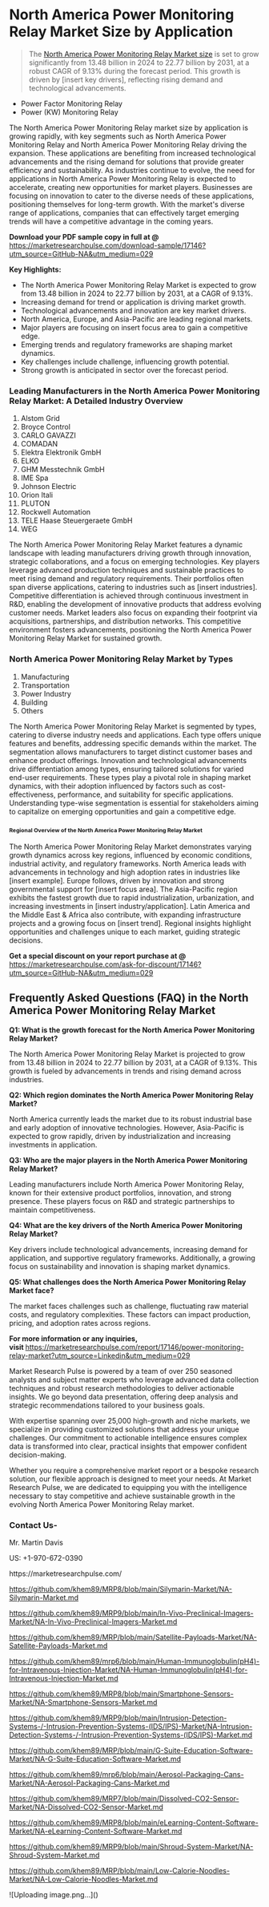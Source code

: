 <h1>North America Power Monitoring Relay Market&nbsp;Size by Application</h1><blockquote><p>The <a href="https://marketresearchpulse.com/download-sample/17146?utm_source=GitHub-NA&amp;utm_medium=029">North America Power Monitoring Relay Market size</a> is set to grow significantly from 13.48 billion in 2024 to 22.77 billion by 2031, at a robust CAGR of 9.13% during the forecast period. This growth is driven by [insert key drivers], reflecting rising demand and technological advancements.</p></blockquote><ul><li>Power Factor Monitoring Relay<li> Power (KW) Monitoring Relay</li></ul><p>The North America Power Monitoring Relay market size by application is growing rapidly, with key segments such as North America Power Monitoring Relay and North America Power Monitoring Relay driving the expansion. These applications are benefiting from increased technological advancements and the rising demand for solutions that provide greater efficiency and sustainability. As industries continue to evolve, the need for applications in North America Power Monitoring Relay is expected to accelerate, creating new opportunities for market players. Businesses are focusing on innovation to cater to the diverse needs of these applications, positioning themselves for long-term growth. With the market's diverse range of applications, companies that can effectively target emerging trends will have a competitive advantage in the coming years.</p><p><strong>Download your PDF sample copy in full at @ </strong><a href="https://marketresearchpulse.com/download-sample/17146?utm_source=GitHub-NA&amp;utm_medium=029">https://marketresearchpulse.com/download-sample/17146?utm_source=GitHub-NA&amp;utm_medium=029</a></p><p><strong>Key Highlights: </strong></p><ul><li>The North America Power Monitoring Relay Market is expected to grow from 13.48 billion in 2024 to 22.77 billion by 2031, at a CAGR of 9.13%.</li><li>Increasing demand for trend or application is driving market growth.</li><li>Technological advancements and innovation are key market drivers.</li><li>North America, Europe, and Asia-Pacific are leading regional markets.</li><li>Major players are focusing on insert focus area to gain a competitive edge.</li><li>Emerging trends and regulatory frameworks are shaping market dynamics.</li><li>Key challenges include challenge, influencing growth potential.</li><li>Strong growth is anticipated in sector over the forecast period.</li></ul><h3>Leading Manufacturers in the North America Power Monitoring Relay Market: A Detailed Industry Overview</h3><ol><li>Alstom Grid</li><li>Broyce Control</li><li>CARLO GAVAZZI</li><li>COMADAN</li><li>Elektra Elektronik GmbH</li><li>ELKO</li><li>GHM Messtechnik GmbH</li><li>IME Spa</li><li>Johnson Electric</li><li>Orion Itali</li><li>PLUTON</li><li>Rockwell Automation</li><li>TELE Haase Steuergeraete GmbH</li><li>WEG</li></ol><div class="flex max-w-full flex-col flex-grow"><div class="min-h-8 text-message flex w-full flex-col items-end gap-2 whitespace-normal break-words [.text-message+&amp;]:mt-5" dir="auto" data-message-author-role="assistant" data-message-id="fd8432e4-4910-450d-b182-61b7bfb0a01f" data-message-model-slug="gpt-4o"><div class="flex w-full flex-col gap-1 empty:hidden first:pt-[3px]"><div class="markdown prose w-full break-words dark:prose-invert light"><p>The North America Power Monitoring Relay Market features a dynamic landscape with leading manufacturers driving growth through innovation, strategic collaborations, and a focus on emerging technologies. Key players leverage advanced production techniques and sustainable practices to meet rising demand and regulatory requirements. Their portfolios often span diverse applications, catering to industries such as [insert industries]. Competitive differentiation is achieved through continuous investment in R&amp;D, enabling the development of innovative products that address evolving customer needs. Market leaders also focus on expanding their footprint via acquisitions, partnerships, and distribution networks. This competitive environment fosters advancements, positioning the North America Power Monitoring Relay Market for sustained growth.</p></div></div></div></div><h3>North America Power Monitoring Relay Market by Types</h3><ol><li>Manufacturing<li> Transportation<li> Power Industry<li> Building<li> Others</li></ol><div class="flex max-w-full flex-col flex-grow"><div class="min-h-8 text-message flex w-full flex-col items-end gap-2 whitespace-normal break-words [.text-message+&amp;]:mt-5" dir="auto" data-message-author-role="assistant" data-message-id="084470be-0bb7-4664-bddf-5156b4f41249" data-message-model-slug="gpt-4o-mini"><div class="flex w-full flex-col gap-1 empty:hidden first:pt-[3px]"><div class="markdown prose w-full break-words dark:prose-invert light"><p>The North America Power Monitoring Relay Market is segmented by types, catering to diverse industry needs and applications. Each type offers unique features and benefits, addressing specific demands within the market. The segmentation allows manufacturers to target distinct customer bases and enhance product offerings. Innovation and technological advancements drive differentiation among types, ensuring tailored solutions for varied end-user requirements. These types play a pivotal role in shaping market dynamics, with their adoption influenced by factors such as cost-effectiveness, performance, and suitability for specific applications. Understanding type-wise segmentation is essential for stakeholders aiming to capitalize on emerging opportunities and gain a competitive edge.</p></div></div></div></div><h3><span style="font-size: 11px;">Regional Overview of the North America Power Monitoring Relay Market</span></h3><div class="flex max-w-full flex-col flex-grow"><div class="min-h-8 text-message flex w-full flex-col items-end gap-2 whitespace-normal break-words [.text-message+&amp;]:mt-5" dir="auto" data-message-author-role="assistant" data-message-id="e9038762-ce64-4e30-91c9-9bd413514231" data-message-model-slug="gpt-4o-mini"><div class="flex w-full flex-col gap-1 empty:hidden first:pt-[3px]"><div class="markdown prose w-full break-words dark:prose-invert light"><p>The North America Power Monitoring Relay Market demonstrates varying growth dynamics across key regions, influenced by economic conditions, industrial activity, and regulatory frameworks. North America leads with advancements in technology and high adoption rates in industries like [insert example]. Europe follows, driven by innovation and strong governmental support for [insert focus area]. The Asia-Pacific region exhibits the fastest growth due to rapid industrialization, urbanization, and increasing investments in [insert industry/application]. Latin America and the Middle East &amp; Africa also contribute, with expanding infrastructure projects and a growing focus on [insert trend]. Regional insights highlight opportunities and challenges unique to each market, guiding strategic decisions.</p></div></div></div></div><p><strong>Get a special discount on your report purchase at @ </strong><a href="https://marketresearchpulse.com/ask-for-discount/17146?utm_source=GitHub-NA&amp;utm_medium=029">https://marketresearchpulse.com/ask-for-discount/17146?utm_source=GitHub-NA&amp;utm_medium=029</a></p><h2>Frequently Asked Questions (FAQ) in the North America Power Monitoring Relay Market</h2><p><strong>Q1: What is the growth forecast for the North America Power Monitoring Relay Market?</strong></p><p>The North America Power Monitoring Relay Market is projected to grow from 13.48 billion in 2024 to 22.77 billion by 2031, at a CAGR of 9.13%. This growth is fueled by advancements in trends and rising demand across industries.</p><p><strong>Q2: Which region dominates the North America Power Monitoring Relay Market?</strong></p><p>North America currently leads the market due to its robust industrial base and early adoption of innovative technologies. However, Asia-Pacific is expected to grow rapidly, driven by industrialization and increasing investments in application.</p><p><strong>Q3: Who are the major players in the North America Power Monitoring Relay Market?</strong></p><p>Leading manufacturers include North America Power Monitoring Relay, known for their extensive product portfolios, innovation, and strong presence. These players focus on R&amp;D and strategic partnerships to maintain competitiveness.</p><p><strong>Q4: What are the key drivers of the North America Power Monitoring Relay Market?</strong></p><p>Key drivers include technological advancements, increasing demand for application, and supportive regulatory frameworks. Additionally, a growing focus on sustainability and innovation is shaping market dynamics.</p><p><strong>Q5: What challenges does the North America Power Monitoring Relay Market face?</strong></p><p>The market faces challenges such as challenge, fluctuating raw material costs, and regulatory complexities. These factors can impact production, pricing, and adoption rates across regions.</p><p><strong>For more information or any inquiries, visit&nbsp;</strong><a href="https://marketresearchpulse.com/report/17146/power-monitoring-relay-market?utm_source=Linkedin&utm_medium=029">https://marketresearchpulse.com/report/17146/power-monitoring-relay-market?utm_source=Linkedin&utm_medium=029</a></p><p>Market Research Pulse is powered by a team of over 250 seasoned analysts and subject matter experts who leverage advanced data collection techniques and robust research methodologies to deliver actionable insights. We go beyond data presentation, offering deep analysis and strategic recommendations tailored to your business goals.</p><p>With expertise spanning over 25,000 high-growth and niche markets, we specialize in providing customized solutions that address your unique challenges. Our commitment to actionable intelligence ensures complex data is transformed into clear, practical insights that empower confident decision-making.</p><p>Whether you require a comprehensive market report or a bespoke research solution, our flexible approach is designed to meet your needs. At Market Research Pulse, we are dedicated to equipping you with the intelligence necessary to stay competitive and achieve sustainable growth in the evolving North America Power Monitoring Relay market.</p><h3><strong>Contact Us-</strong></h3><p>Mr. Martin Davis</p><p>US: +1-970-672-0390</p><p>https://marketresearchpulse.com/</p><p><a href="https://github.com/khem89/MRP8/blob/main/Silymarin-Market/NA-Silymarin-Market.md">https://github.com/khem89/MRP8/blob/main/Silymarin-Market/NA-Silymarin-Market.md</a></p><p><a href="https://github.com/khem89/MRP9/blob/main/In-Vivo-Preclinical-Imagers-Market/NA-In-Vivo-Preclinical-Imagers-Market.md">https://github.com/khem89/MRP9/blob/main/In-Vivo-Preclinical-Imagers-Market/NA-In-Vivo-Preclinical-Imagers-Market.md</a></p><p><a href="https://github.com/khem89/MRP/blob/main/Satellite-Payloads-Market/NA-Satellite-Payloads-Market.md">https://github.com/khem89/MRP/blob/main/Satellite-Payloads-Market/NA-Satellite-Payloads-Market.md</a></p><p><a href="https://github.com/khem89/mrp6/blob/main/Human-Immunoglobulin(pH4)-for-Intravenous-Injection-Market/NA-Human-Immunoglobulin(pH4)-for-Intravenous-Injection-Market.md">https://github.com/khem89/mrp6/blob/main/Human-Immunoglobulin(pH4)-for-Intravenous-Injection-Market/NA-Human-Immunoglobulin(pH4)-for-Intravenous-Injection-Market.md</a></p><p><a href="https://github.com/khem89/MRP8/blob/main/Smartphone-Sensors-Market/NA-Smartphone-Sensors-Market.md">https://github.com/khem89/MRP8/blob/main/Smartphone-Sensors-Market/NA-Smartphone-Sensors-Market.md</a></p><p><a href="https://github.com/khem89/MRP9/blob/main/Intrusion-Detection-Systems-/-Intrusion-Prevention-Systems-(IDS/IPS)-Market/NA-Intrusion-Detection-Systems-/-Intrusion-Prevention-Systems-(IDS/IPS)-Market.md">https://github.com/khem89/MRP9/blob/main/Intrusion-Detection-Systems-/-Intrusion-Prevention-Systems-(IDS/IPS)-Market/NA-Intrusion-Detection-Systems-/-Intrusion-Prevention-Systems-(IDS/IPS)-Market.md</a></p><p><a href="https://github.com/khem89/MRP/blob/main/G-Suite-Education-Software-Market/NA-G-Suite-Education-Software-Market.md">https://github.com/khem89/MRP/blob/main/G-Suite-Education-Software-Market/NA-G-Suite-Education-Software-Market.md</a></p><p><a href="https://github.com/khem89/mrp6/blob/main/Aerosol-Packaging-Cans-Market/NA-Aerosol-Packaging-Cans-Market.md">https://github.com/khem89/mrp6/blob/main/Aerosol-Packaging-Cans-Market/NA-Aerosol-Packaging-Cans-Market.md</a></p><p><a href="https://github.com/khem89/MRP7/blob/main/Dissolved-CO2-Sensor-Market/NA-Dissolved-CO2-Sensor-Market.md">https://github.com/khem89/MRP7/blob/main/Dissolved-CO2-Sensor-Market/NA-Dissolved-CO2-Sensor-Market.md</a></p><p><a href="https://github.com/khem89/MRP8/blob/main/eLearning-Content-Software-Market/NA-eLearning-Content-Software-Market.md">https://github.com/khem89/MRP8/blob/main/eLearning-Content-Software-Market/NA-eLearning-Content-Software-Market.md</a></p><p><a href="https://github.com/khem89/MRP9/blob/main/Shroud-System-Market/NA-Shroud-System-Market.md">https://github.com/khem89/MRP9/blob/main/Shroud-System-Market/NA-Shroud-System-Market.md</a></p><p><a href="https://github.com/khem89/MRP/blob/main/Low-Calorie-Noodles-Market/NA-Low-Calorie-Noodles-Market.md">https://github.com/khem89/MRP/blob/main/Low-Calorie-Noodles-Market/NA-Low-Calorie-Noodles-Market.md</a></p>
![Uploading image.png…]()
